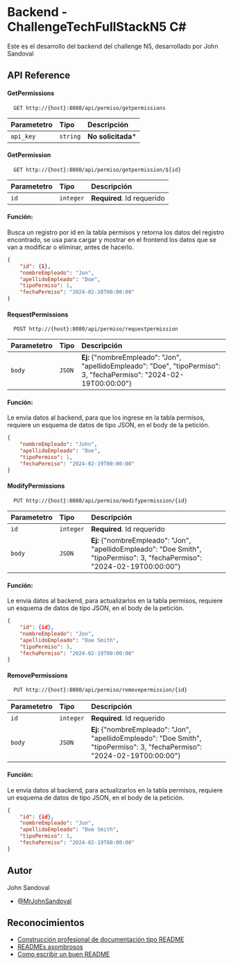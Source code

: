 
# Backend - ChallengeTechFullStackN5 C#

Este es el desarrollo del backend del challenge N5, desarrollado por John Sandoval


## API Reference

#### GetPermissions

```http
  GET http://{host}:8080/api/permiso/getpermissions
```

| Parametetro | Tipo     | Descripción                     |
| :---------- | :------- | :------------------------- |
| `api_key` | `string` | **No solicitada*** |

#### GetPermission

```http
  GET http://{host}:8080/api/permiso/getpermission/${id}
```

| Parametetro | Tipo     | Descripción                     |
| :-------- | :------- | :-------------------------------- |
| `id`      | `integer` | **Required**. Id requerido |

#### Función:

Busca un registro por id en la tabla permisos y retorna los datos del registro encontrado, se usa para cargar y mostrar en el frontend los datos que se van a modificar o eliminar, antes de hacerlo.
```json
{
	"id": {1},
	"nombreEmpleado": "Jon",
	"apellidoEmpleado": "Doe",
	"tipoPermiso": 1,
	"fechaPermiso": "2024-02-20T00:00:00"
}
```
#### RequestPermissions

```http
  POST http://{host}:8080/api/permiso/requestpermission
```

| Parametetro | Tipo     | Descripción                     |
| :-------- | :------- | :-------------------------------- |
| `body`      | `JSON` | **Ej:** {"nombreEmpleado": "Jon", "apellidoEmpleado": "Doe", "tipoPermiso": 3, "fechaPermiso": "2024-02-19T00:00:00"}|



#### Función:
Le envia datos al backend, para que los ingrese en la tabla permisos, requiere un esquema de datos de tipo JSON, en el body de la petición.
```json
{			
	"nombreEmpleado": "John",
	"apellidoEmpleado": "Doe",
	"tipoPermiso": 1,
	"fechaPermiso": "2024-02-19T00:00:00"
}
```
#### ModifyPermissions

```http
  PUT http://{host}:8080/api/permiso/modifypermission/{id}
```

| Parametetro | Tipo     | Descripción                     |
| :-------- | :------- | :-------------------------------- |
| `id`      | `integer` | **Required**. Id requerido |
| `body`      | `JSON` | **Ej:** {"nombreEmpleado": "Jon", "apellidoEmpleado": "Doe Smith", "tipoPermiso": 3, "fechaPermiso": "2024-02-19T00:00:00"}|



#### Función:
Le envia datos al backend, para actualizarlos en la tabla permisos, requiere un esquema de datos de tipo JSON, en el body de la petición.
```json
{			
    "id": {id},
	"nombreEmpleado": "Jon",
	"apellidoEmpleado": "Doe Smith",
	"tipoPermiso": 3,
	"fechaPermiso": "2024-02-19T00:00:00"
}
```
#### RemovePermissions

```http
  PUT http://{host}:8080/api/permiso/removepermission/{id}
```

| Parametetro | Tipo     | Descripción                     |
| :-------- | :------- | :-------------------------------- |
| `id`      | `integer` | **Required**. Id requerido |
| `body`      | `JSON` | **Ej:** {"nombreEmpleado": "Jon", "apellidoEmpleado": "Doe Smith", "tipoPermiso": 3, "fechaPermiso": "2024-02-19T00:00:00"}|



#### Función:
Le envia datos al backend, para actualizarlos en la tabla permisos, requiere un esquema de datos de tipo JSON, en el body de la petición.
```json
{			
    "id": {id},
	"nombreEmpleado": "Jon",
	"apellidoEmpleado": "Doe Smith",
	"tipoPermiso": 3,
	"fechaPermiso": "2024-02-19T00:00:00"
}
```
## Autor
John Sandoval
- [@MrJohnSandoval](https://www.github.com/MrJohnSandoval)


## Reconocimientos

 - [Construcción profesional de documentación tipo README](https://awesomeopensource.com/project/elangosundar/awesome-README-templates)
 - [READMEs asombrosos](https://github.com/matiassingers/awesome-readme)
 - [Como escribir un buen README](https://bulldogjob.com/news/449-how-to-write-a-good-readme-for-your-github-project)


